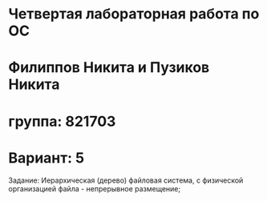 # Четвертая лабораторная работа по ОС
# Филиппов Никита и Пузиков Никита 
# группа: 821703
# Вариант: 5

Задание: Иерархическая (дерево) файловая система, с физической организацией файла -  непрерывное размещение;